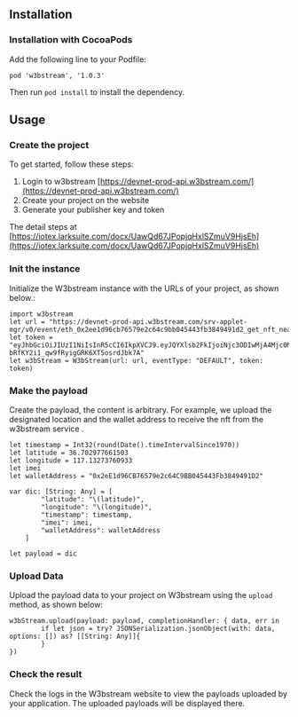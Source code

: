 ## Installation

### Installation with CocoaPods
Add the following line to your Podfile:
```
pod 'w3bstream', '1.0.3'
```
Then run  `pod install`  to install the dependency.

## Usage

### Create the project
To get started, follow these steps:
1. Login to w3bstream [https://devnet-prod-api.w3bstream.com/](https://devnet-prod-api.w3bstream.com/)
2. Create your project on the website
3. Generate your publisher key and token

The detail steps at [https://iotex.larksuite.com/docx/UawQd67JPopjqHxlSZmuV9HjsEh](https://iotex.larksuite.com/docx/UawQd67JPopjqHxlSZmuV9HjsEh) 

### Init the instance
Initialize the W3bstream instance with the URLs of your project, as shown below.:
```   
import w3bstream
let url = "https://devnet-prod-api.w3bstream.com/srv-applet-mgr/v0/event/eth_0x2ee1d96cb76579e2c64c9bb045443fb3849491d2_get_nft_near_location"
let token = "eyJhbGciOiJIUzI1NiIsInR5cCI6IkpXVCJ9.eyJQYXlsb2FkIjoiNjc3ODIwMjA4Mjc0MDIyNCIsImlzcyI6InczYnN0cmVhbSJ9.sN9pPsoRP-bRfKY2i1_qw9fRyigGRK6XT5osrdJbk7A"
let w3bStream = W3bStream(url: url, eventType: "DEFAULT", token: token)
```

### Make the payload
Create the payload, the content is arbitrary. For example, we upload the designated location and the wallet address to receive the nft from the w3bstream service .
```   
let timestamp = Int32(round(Date().timeIntervalSince1970))
let latitude = 36.702977661503
let longitude = 117.13273760933
let imei
let walletAddress = "0x2eE1d96CB76579e2c64C9BB045443Fb3849491D2"
        
var dic: [String: Any] = [
        "latitude": "\(latitude)",
        "longitude": "\(longitude)",
        "timestamp": timestamp,
        "imei": imei,
        "walletAddress": walletAddress
    ]
        
let payload = dic
```   


### Upload Data
Upload the payload data to your project on W3bstream using the  `upload`  method, as shown below:

```
w3bStream.upload(payload: payload, completionHandler: { data, err in
        if let json = try? JSONSerialization.jsonObject(with: data, options: []) as? [[String: Any]]{
        }
})
```
### Check the result
Check the logs in the W3bstream website to view the payloads uploaded by your application. The uploaded payloads will be displayed there.

